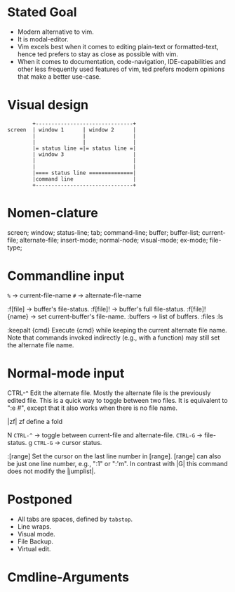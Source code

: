 Stated Goal
===========

* Modern alternative to vim.
* It is modal-editor.
* Vim excels best when it comes to editing plain-text or formatted-text,
  hence ted prefers to stay as close as possible with vim.
* When it comes to documentation, code-navigation, IDE-capabilities and
  other less frequently used features of vim, ted prefers modern opinions
  that make a better use-case.

Visual design
=============

```
        +-------------------------------+
screen  | window 1      | window 2      |
        |               |               |
        |               |               |
        |= status line =|= status line =|
        | window 3                      |
        |                               |
        |                               |
        |==== status line ==============|
        |command line                   |
        +-------------------------------+
```

Nomen-clature
=============

screen; window; status-line; tab; command-line;
buffer; buffer-list;
current-file; alternate-file;
insert-mode; normal-node; visual-mode; ex-mode;
file-type;

Commandline input
=================

`%` -> current-file-name
`#` -> alternate-file-name

:f[file]          -> buffer's file-status.
:f[file]!         -> buffer's full file-status.
:f[file]! {name}  -> set current-buffer's file-name.
:buffers          -> list of buffers.
:files
:ls

:keepalt {cmd}		Execute {cmd} while keeping the current alternate file
			name.  Note that commands invoked indirectly (e.g.,
			with a function) may still set the alternate file
			name.

Normal-mode input
=================

CTRL-^		Edit the alternate file.  Mostly the alternate file is
			the previously edited file.  This is a quick way to
			toggle between two files.  It is equivalent to ":e #",
			except that it also works when there is no file name.

|zf|	zf	define a fold

N   `CTRL-^` -> toggle between current-file and alternate-file.
    `CTRL-G` -> file-status.
  g `CTRL-G` -> cursor status.

:[range]	Set the cursor on the last line number in [range].
			[range] can also be just one line number, e.g., ":1"
			or ":'m".
			In contrast with |G| this command does not modify the
			|jumplist|.

Postponed
=========

* All tabs are spaces, defined by `tabstop`.
* Line wraps.
* Visual mode.
* File Backup.
* Virtual edit.

Cmdline-Arguments
=================

